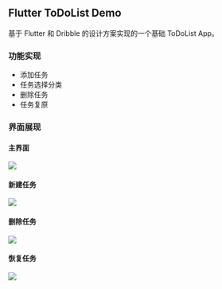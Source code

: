 ## Flutter ToDoList Demo

基于 Flutter 和 Dribble 的设计方案实现的一个基础 ToDoList App。

### 功能实现

+ 添加任务
+ 任务选择分类
+ 删除任务
+ 任务复原

### 界面展现

#### 主界面
![](./doc/home.png)

#### 新建任务
![](./doc/new.png)

#### 删除任务
![](./doc/delete.png)

#### 恢复任务
![](./doc/recover.png)